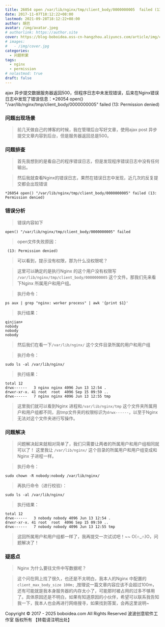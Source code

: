 ```yaml
---
title: 26054 open /var/lib/nginx/tmp/client_body/0000000005  failed (13 Permission denied)
date: 2017-11-07T18:12:22+08:00
lastmod: 2021-09-28T18:12:22+08:00
author: 胡巴
avatar: /img/avatar.jpeg
# authorlink: https://author.site
cover: https://blog-boboidea.oss-cn-hangzhou.aliyuncs.com/article/img/cover.jpg
# images:
#   - /img/cover.jpg
categories:
  - 问题积累
tags:
  - nginx
  - permission
# nolastmod: true
draft: false
---
```


ajax 异步提交数据服务器返回500，但程序日志中未发现错误，后来在Nginx错误日志中发现了错误信息：*26054 open() "/var/lib/nginx/tmp/client_body/0000000005" failed (13: Permission denied)

<!--more-->

### 问题出现场景

> 前几天做自己的博客的时候，我在管理后台写好文章，使用ajax post 异步提交文章内容到后台，但是服务器返回总是500。

### 问题排查

> 首先我想到的是看自己的程序错误日志，但是发现程序错误日志中没有任何输出。

> 然后我就查看Nginx的错误日志，果然在错误日志中发现，近几次的反复提交都会出现错误
```
*26054 open() "/var/lib/nginx/tmp/client_body/0000000005" failed (13: Permission denied)
```

### 错误分析

> 错误内容如下
```
open() "/var/lib/nginx/tmp/client_body/0000000005" failed
```
> open文件失败原因：
```
 (13: Permission denied)
```
> 可以看到，提示没有权限，那为什么没权限呢？

> 这里可以确定的是执行Nginx 的这个用户没有权限写 `/var/lib/nginx/tmp/client_body/0000000005` 这个文件。那我们先来看下Nginx 所属用户和用户组。

> 执行命令：

```
ps aux | grep "nginx: worker process" | awk '{print $1}'
```
> 执行结果：

```
qinjian+
nobody
nobody
nobody
```

> 然后我们在看一下`/var/lib/nginx/` 这个文件目录所属的用户和用户组

> 执行命令：

```
sudo ls -al /var/lib/nginx/
```

> 执行结果：

```
total 12
drwx------   3 nginx nginx 4096 Jun 13 12:54 .
drwxr-xr-x. 41 root  root  4096 Sep 15 09:59 ..
drwx------   7 nginx nginx 4096 Jun 13 12:55 tmp
```

> 这里我们就可以看到Nginx 进程和`/var/lib/nginx/tmp` 这个文件夹所属用户和用户组都不同，且tmp文件夹的权限标识为`drwx------`，以至于Nginx 无法对这个文件夹进行写操作。

### 问题解决

> 问题解决起来就相对简单了，我们只需要让两者的所属用户和用户组相同就可以了！ 这里我让 `/var/lib/nginx/` 这个目录的所属用户和用户组变成和Nginx 子进程一样。

> 执行命令：

```
sudo chown -R nobody:nobody /var/lib/nginx/
```

> 再执行命令（进行校验）：

```
sudo ls -al /var/lib/nginx/
```

> 执行结果：

```
total 12
drwx------   3 nobody nobody 4096 Jun 13 12:54 .
drwxr-xr-x. 41 root  root  4096 Sep 15 09:59 ..
drwx------   7 nobody nobody 4096 Jun 13 12:55 tmp
```

> 这回所属用户和用户组都一样了，我再提交一次试试吧！~~
> O(∩_∩)O，问题解决了！

### 疑惑点

> Nginx 为什么要往文件中写数据呢？

> 这个问在网上找了很久，也还是不太明白，我本人的Nginx 中配置的`client_max_body_size 100m;` ,按理说一篇文章内容应该不会超过100m，还有可能就是我本身服务器的内存太小了，可能那时被占用的过多不够用了。具体原因还是不明白，如果有知道原因的小伙伴，希望可以联系我告知我一下，我本人也会再进行网络搜寻，如果找到答案，会再这里说明~

<!--declare-declare-->

Copyright &copy; 2017 - 2025 boboidea.com All Rights Reserved 波波创意软件工作室 版权所有 【转载请注明出处】
